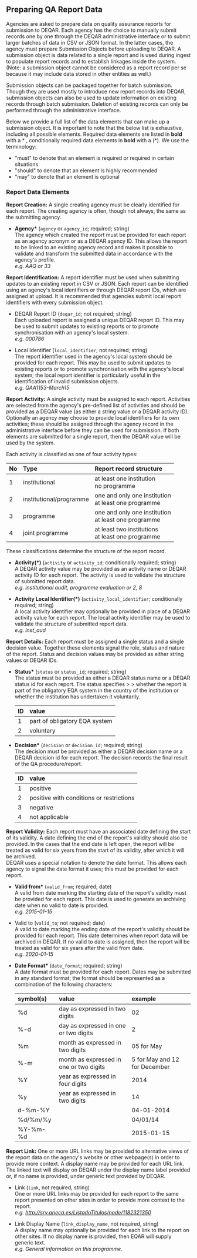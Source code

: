 Preparing QA Report Data
------------------------

Agencies are asked to prepare data on quality assurance reports for submission to DEQAR.  Each agency has the choice to manually submit records one by one through the DEQAR administrative interface or to submit larger batches of data in CSV or JSON format. In the latter cases, the agency must prepare Submission Objects before uploading to DEQAR. A submission object is data related to a single report and is used during ingest to populate report records and to establish linkages inside the system. (Note: a submission object cannot be considered as a report record per se because it may include data stored in other entities as well.) 

Submission objects can be packaged together for batch submission. Though they are used mostly to introduce new report records into DEQAR, submission objects can also be used to update information on existing records through batch submission. Deletion of existing records can only be performed through the administrative interface. 

Below we provide a full list of the data elements that can make up a submission object. It is important to note that the below list is exhaustive, including all possible elements. Required data elements are listed in **bold** with a \* , conditionally required data elements in **bold** with a (\*).  We use the terminology:

 - "must" to denote that an element is required or required in certain situations
 - "should" to denote that an element is highly recommended
 - "may" to denote that an element is optional

### Report Data Elements

**Report Creation:** A single creating agency must be clearly identified for each report. The creating agency is often, though not always, the same as the submitting agency.

- **Agency\*** (<code>agency</code> or <code>agency_id</code>; required; string)  
The agency which created the report must be provided for each report as an agency acronym or as a DEQAR agency ID. This allows the report to be linked to an existing agency record and makes it possible to validate and transform the submitted data in accordance with the agency's profile.   
*e.g. AAQ or 33*

**Report Identification:** A report identifier must be used when submitting updates to an existing report in CSV or JSON. Each report can be identified using an agency's local identifiers or through DEQAR report IDs, which are assigned at upload. It is recommended that agencies submit local report identifiers with every submission object.

- DEQAR Report ID (<code>deqar_id</code>; not required; string)  
Each uploaded report is assigned a unique DEQAR report ID. This may be used to submit updates to existing reports or to promote synchronisation with an agency's local system.  
*e.g. 000786* 

- Local Identifier (<code>local_identifier</code>; not required; string)  
The report identifier used in the agency's local system should be provided for each report. This may be used to submit updates to existing reports or to promote synchronisation with the agency's local system; the local report identifier is particularly useful in the identification of invalid submission objects.  
*e.g. QAA1153-March15*

**Report Activity:** A single activity must be assigned to each report. Activities are selected from the agency's pre-defined list of activities and should be provided as a DEQAR value (as either a string value or a DEQAR activity ID). Optionally an agency may choose to provide local identifiers for its own activities; these should be assigned through the agency record in the administrative interface before they can be used for submission. If both elements are submitted for a single report, then the DEQAR value will be used by the system.  

Each activity is classified as one of four activity types:  

|No |Type                   |Report record structure        |               
|:--|:----------------------|:------------------------------| 
|1  |institutional          |at least one institution<br>no programme|
|2  |institutional/programme|one and only one institution<br>at least one programme|
|3  |programme              |one and only one institution<br>at least one programme|
|4  |joint programme        |at least two institutions<br>at least one programme|  

These classifications determine the structure of the report record.

- **Activity(\*)** (<code>activity</code> or <code>activity_id</code>; conditionally required; string)  
A DEQAR activity value may be provided as an activity name or DEQAR activity ID for each report. The activity is used to validate the structure of submitted report data.  
*e.g. institutional audit, programme evaluation or 2, 8*				
	
- **Activity Local Identifier(\*)** (<code>activity_local_identifier</code>; conditionally required; string)  
A local activity identifier may optionally be provided in place of a DEQAR activity value for each report. The local activity identifier may be used to validate the structure of submitted report data.  
*e.g. inst_aud*
    	
**Report Details:** Each report must be assigned a single status and a single decision value. Together these elements signal the role, status and nature of the report.  Status and decision values may be provided as either string values or DEQAR IDs.  

- **Status\*** (<code>status</code> or <code>status_id</code>; required; string)  
The status must be provided as either a DEQAR status name or a DEQAR status id for each report. The status specifies > > whether the report is part of the obligatory EQA system in the country of the institution or whether the institution has undertaken it voluntarily.  

   |ID |value                         |
   |:--|:-----------------------------|
   |1  |part of obligatory EQA system | 
   |2  |voluntary                     |  
   		
- **Decision\*** (<code>decision</code> or <code>decision_id</code>; required; string)  
The decision must be provided as either a DEQAR decision name or a DEQAR decision id for each report. The decision records the final result of the QA procedure/report.  

   |ID |value                                   |
   |:--|:---------------------------------------|
   |1  |positive                                | 
   |2  |positive with conditions or restrictions|
   |3  |negative                                |
   |4  |not applicable                          |  

**Report Validity:** Each report must have an associated date defining the start of its validity. A date defining the end of the report's validity should also be provided. In the cases that the end date is left open, the report will be treated as valid for six years from the start of its validity, after which it will be archived.  
DEQAR uses a special notation to denote the date format. This allows each agency to signal the date format it uses; this must be provided for each report.
		
- **Valid from\*** (<code>valid_from</code>; required; date)  
A valid from date marking the starting date of the report's validity must be provided for each report. This date is used to generate an archiving date when no valid to date is provided.  
*e.g. 2015-01-15*
		
- Valid to (<code>valid_to</code>; not required; date)  
A valid to date marking the ending date of the report's validity should be provided for each report. This date determines when report data will be archived in DEQAR. If no valid to date is assigned, then the report will be treated as valid for six years after the valid from date.  
*e.g. 2020-01-15*
		
- **Date Format\*** (<code>date_format</code>; required; string)  
A date format  must be provided for each report. Dates may be submitted in any standard format; the format should be represented as a combination of the following characters:  

   |symbol(s)| value                                 |example                      |      
   |:--------|:--------------------------------------|:----------------------------|
   |%d       |day as expressed in two digits         |02                           | 
   |%-d      |day as expressed in one or two digits  |2                            |
   |%m       |month as expressed in two digits       |05 for May                   |
   |%-m      |month as expressed in one or two digits|5 for May and 12 for December|
   |%Y       |year as expressed in four digits       |2014                         |
   |%y       |year as expressed in two digits        |14                           |
   |d-%m-%Y  |                                       |04-01-2014                   |
   |%d/%m/%y |                                       |04/01/14                     |
   |%Y-%m-%d |                                       |2015-01-15                   |  

**Report Link:** One or more URL links may be provided to alternative views of the report data on the agency's website or other webpage(s) in order to provide more context. A display name may be provided for each URL link. The linked text will display on DEQAR under the display name label provided or, if no name is provided, under generic text provided by DEQAR. 

- Link (<code>link</code>, not required, string)  
One or more URL links may be provided for each report to the same report presented on other sites in order to provide more context to the report.  
*e.g. http://srv.aneca.es/ListadoTitulos/node/1182321350*
		
- Link Display Name (<code>link_display_name</code>, not required, string)  
A display name may optionally be provided for each link to the report on other sites. If no display name is provided, then EQAR will supply generic text.  
*e.g. General information on this programme.*
